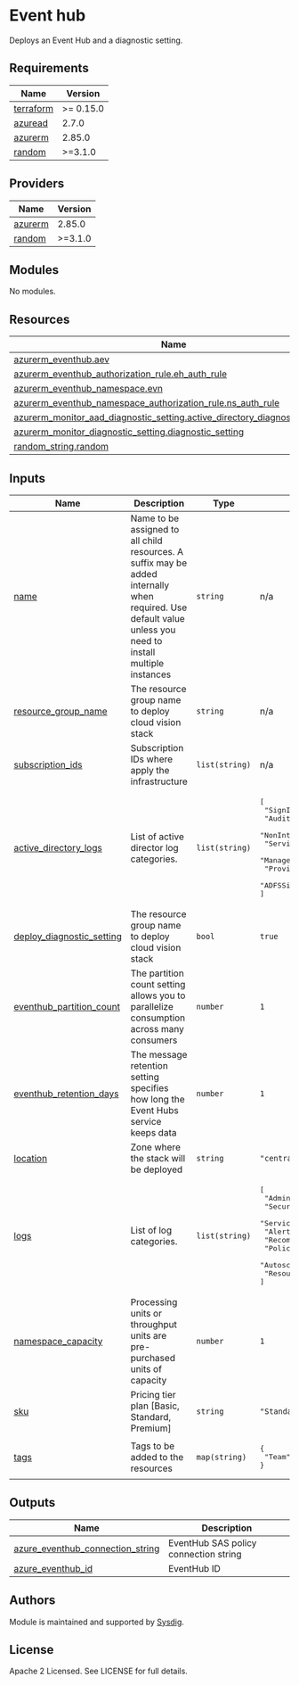 
# Event hub

Deploys an Event Hub and a diagnostic setting.

<!-- BEGINNING OF PRE-COMMIT-TERRAFORM DOCS HOOK -->
## Requirements

| Name | Version |
|------|---------|
| <a name="requirement_terraform"></a> [terraform](#requirement\_terraform) | >= 0.15.0 |
| <a name="requirement_azuread"></a> [azuread](#requirement\_azuread) | 2.7.0 |
| <a name="requirement_azurerm"></a> [azurerm](#requirement\_azurerm) | 2.85.0 |
| <a name="requirement_random"></a> [random](#requirement\_random) | >=3.1.0 |

## Providers

| Name | Version |
|------|---------|
| <a name="provider_azurerm"></a> [azurerm](#provider\_azurerm) | 2.85.0 |
| <a name="provider_random"></a> [random](#provider\_random) | >=3.1.0 |

## Modules

No modules.

## Resources

| Name | Type |
|------|------|
| [azurerm_eventhub.aev](https://registry.terraform.io/providers/hashicorp/azurerm/2.85.0/docs/resources/eventhub) | resource |
| [azurerm_eventhub_authorization_rule.eh_auth_rule](https://registry.terraform.io/providers/hashicorp/azurerm/2.85.0/docs/resources/eventhub_authorization_rule) | resource |
| [azurerm_eventhub_namespace.evn](https://registry.terraform.io/providers/hashicorp/azurerm/2.85.0/docs/resources/eventhub_namespace) | resource |
| [azurerm_eventhub_namespace_authorization_rule.ns_auth_rule](https://registry.terraform.io/providers/hashicorp/azurerm/2.85.0/docs/resources/eventhub_namespace_authorization_rule) | resource |
| [azurerm_monitor_aad_diagnostic_setting.active_directory_diagnostic_setting](https://registry.terraform.io/providers/hashicorp/azurerm/2.85.0/docs/resources/monitor_aad_diagnostic_setting) | resource |
| [azurerm_monitor_diagnostic_setting.diagnostic_setting](https://registry.terraform.io/providers/hashicorp/azurerm/2.85.0/docs/resources/monitor_diagnostic_setting) | resource |
| [random_string.random](https://registry.terraform.io/providers/hashicorp/random/latest/docs/resources/string) | resource |

## Inputs

| Name | Description | Type | Default | Required |
|------|-------------|------|---------|:--------:|
| <a name="input_name"></a> [name](#input\_name) | Name to be assigned to all child resources. A suffix may be added internally when required. Use default value unless you need to install multiple instances | `string` | n/a | yes |
| <a name="input_resource_group_name"></a> [resource\_group\_name](#input\_resource\_group\_name) | The resource group name to deploy cloud vision stack | `string` | n/a | yes |
| <a name="input_subscription_ids"></a> [subscription\_ids](#input\_subscription\_ids) | Subscription IDs where apply the infrastructure | `list(string)` | n/a | yes |
| <a name="input_active_directory_logs"></a> [active\_directory\_logs](#input\_active\_directory\_logs) | List of active director log categories. | `list(string)` | <pre>[<br>  "SignInLogs",<br>  "AuditLogs",<br>  "NonInteractiveUserSignInLogs",<br>  "ServicePrincipalSignInLogs",<br>  "ManagedIdentitySignInLogs",<br>  "ProvisioningLogs",<br>  "ADFSSignInLogs"<br>]</pre> | no |
| <a name="input_deploy_diagnostic_setting"></a> [deploy\_diagnostic\_setting](#input\_deploy\_diagnostic\_setting) | The resource group name to deploy cloud vision stack | `bool` | `true` | no |
| <a name="input_eventhub_partition_count"></a> [eventhub\_partition\_count](#input\_eventhub\_partition\_count) | The partition count setting allows you to parallelize consumption across many consumers | `number` | `1` | no |
| <a name="input_eventhub_retention_days"></a> [eventhub\_retention\_days](#input\_eventhub\_retention\_days) | The message retention setting specifies how long the Event Hubs service keeps data | `number` | `1` | no |
| <a name="input_location"></a> [location](#input\_location) | Zone where the stack will be deployed | `string` | `"centralus"` | no |
| <a name="input_logs"></a> [logs](#input\_logs) | List of log categories. | `list(string)` | <pre>[<br>  "Administrative",<br>  "Security",<br>  "ServiceHealth",<br>  "Alert",<br>  "Recommendation",<br>  "Policy",<br>  "Autoscale",<br>  "ResourceHealth"<br>]</pre> | no |
| <a name="input_namespace_capacity"></a> [namespace\_capacity](#input\_namespace\_capacity) | Processing units or throughput units are pre-purchased units of capacity | `number` | `1` | no |
| <a name="input_sku"></a> [sku](#input\_sku) | Pricing tier plan [Basic, Standard, Premium] | `string` | `"Standard"` | no |
| <a name="input_tags"></a> [tags](#input\_tags) | Tags to be added to the resources | `map(string)` | <pre>{<br>  "Team": "Sysdig"<br>}</pre> | no |

## Outputs

| Name | Description |
|------|-------------|
| <a name="output_azure_eventhub_connection_string"></a> [azure\_eventhub\_connection\_string](#output\_azure\_eventhub\_connection\_string) | EventHub SAS policy connection string |
| <a name="output_azure_eventhub_id"></a> [azure\_eventhub\_id](#output\_azure\_eventhub\_id) | EventHub ID |
<!-- END OF PRE-COMMIT-TERRAFORM DOCS HOOK -->

## Authors

Module is maintained and supported by [Sysdig](https://sysdig.com).

## License

Apache 2 Licensed. See LICENSE for full details.
